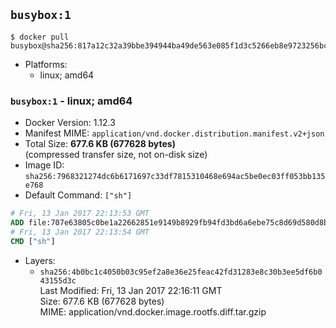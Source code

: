## `busybox:1`

```console
$ docker pull busybox@sha256:817a12c32a39bbe394944ba49de563e085f1d3c5266eb8e9723256bc4448680e
```

-	Platforms:
	-	linux; amd64

### `busybox:1` - linux; amd64

-	Docker Version: 1.12.3
-	Manifest MIME: `application/vnd.docker.distribution.manifest.v2+json`
-	Total Size: **677.6 KB (677628 bytes)**  
	(compressed transfer size, not on-disk size)
-	Image ID: `sha256:7968321274dc6b6171697c33df7815310468e694ac5be0ec03ff053bb135e768`
-	Default Command: `["sh"]`

```dockerfile
# Fri, 13 Jan 2017 22:13:53 GMT
ADD file:707e63805c0be1a22662851e9149b8929fb94fd3bd6a6ebe75c8d69d580d8bcb in / 
# Fri, 13 Jan 2017 22:13:54 GMT
CMD ["sh"]
```

-	Layers:
	-	`sha256:4b0bc1c4050b03c95ef2a8e36e25feac42fd31283e8c30b3ee5df6b043155d3c`  
		Last Modified: Fri, 13 Jan 2017 22:16:11 GMT  
		Size: 677.6 KB (677628 bytes)  
		MIME: application/vnd.docker.image.rootfs.diff.tar.gzip

